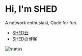 Hi, I'm SHED
====
A network enthusiast, Code for fun.

- [SHED云](https://www.syun.top)
- [SHEDの博客](https://www.shed.cm)

![status](https://github-readme-stats.vercel.app/api?username=shedya&show_icons=true&count_private=true)
